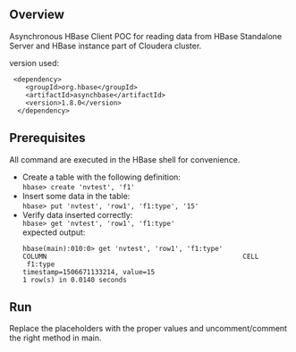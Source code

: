 ## Overview
Asynchronous HBase Client POC for reading data from HBase Standalone Server and HBase instance part of Cloudera cluster.  

version used:  
```
 <dependency>
    <groupId>org.hbase</groupId>
    <artifactId>asynchbase</artifactId>
    <version>1.8.0</version>
  </dependency>
```

## Prerequisites
All command are executed in the HBase shell for convenience.

- Create a table with the following definition:   
`hbase> create 'nvtest', 'f1'` 
- Insert some data in the table:   
`hbase> put 'nvtest', 'row1', 'f1:type', '15'`
- Verify data inserted correctly:  
`hbase> get 'nvtest', 'row1', 'f1:type'`  
expected output: 
  ```
  hbase(main):010:0> get 'nvtest', 'row1', 'f1:type'
  COLUMN                                                 CELL
   f1:type                                               timestamp=1506671133214, value=15
  1 row(s) in 0.0140 seconds
  ```
  
## Run
Replace the placeholders with the proper values and uncomment/comment the right method in main.

